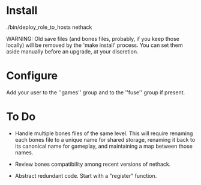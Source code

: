# Install

  ./bin/deploy_role_to_hosts nethack <hosts>

WARNING:  Old save files (and bones files, probably, if you keep those
locally) will be removed by the 'make install' process.  You can set
them aside manually before an upgrade, at your discretion.

# Configure

Add your user to the ''games'' group and to the ''fuse'' group if
present.

# To Do

* Handle multiple bones files of the same level.  This will require renaming
  each bones file to a unique name for shared storage, renaming it back to its
  canonical name for gameplay, and maintaining a map between those names.

* Review bones compatibility among recent versions of nethack.

* Abstract redundant code.  Start with a "register" function.
